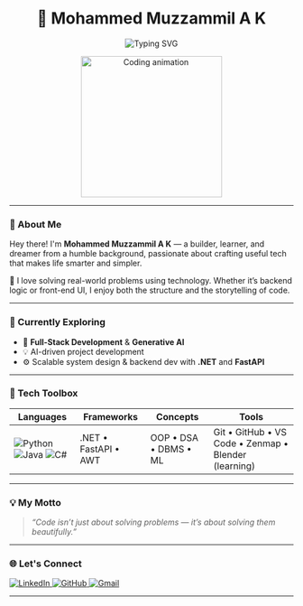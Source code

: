 <h1 align="center">🚀 Mohammed Muzzammil A K</h1>

<p align="center">
  <img src="https://readme-typing-svg.herokuapp.com?font=Fira+Code&size=22&pause=1000&color=00F3FF&center=true&vCenter=true&width=440&lines=Generative-AI+Enthusiast;Full-Stack+Explorer;Problem+Solver" alt="Typing SVG" />
</p>

<p align="center">
  <img src="https://media.giphy.com/media/qgQUggAC3Pfv687qPC/giphy.gif" width="250" alt="Coding animation"/>
</p>

---

### 👋 About Me

Hey there! I'm **Mohammed Muzzammil A K** — a builder, learner, and dreamer from a humble background, passionate about crafting useful tech that makes life smarter and simpler.

🧠 I love solving real-world problems using technology. Whether it’s backend logic or front-end UI, I enjoy both the structure and the storytelling of code.

---

### 🔭 Currently Exploring

- 🤖 **Full-Stack Development** & **Generative AI**  
- 💡 AI-driven project development  
- ⚙️ Scalable system design & backend dev with **.NET** and **FastAPI**

---

### 🧰 Tech Toolbox

| Languages | Frameworks | Concepts | Tools |
| --------- | ---------- | -------- | ----- |
| ![Python](https://img.shields.io/badge/-Python-05122A?style=flat&logo=python) ![Java](https://img.shields.io/badge/-Java-05122A?style=flat&logo=java) ![C#](https://img.shields.io/badge/-CSharp-05122A?style=flat&logo=c-sharp) | .NET • FastAPI • AWT | OOP • DSA • DBMS • ML | Git • GitHub • VS Code • Zenmap • Blender (learning) |

---

### 💡 My Motto

> *“Code isn’t just about solving problems — it’s about solving them beautifully.”*

---

### 🌐 Let's Connect

<p align="left">
  <a href="https://www.linkedin.com/in/mohammed-muzzammil-a-k-356a36318" target="_blank">
    <img src="https://img.shields.io/badge/LinkedIn-blue?style=flat&logo=linkedin" alt="LinkedIn">
  </a>
  <a href="https://github.com/Muzzammil777" target="_blank">
    <img src="https://img.shields.io/badge/GitHub-black?style=flat&logo=github" alt="GitHub">
  </a>
  <a href="mailto:mohammedmuzzammil.offic@gmail.com">
    <img src="https://img.shields.io/badge/Gmail-red?style=flat&logo=gmail" alt="Gmail">
  </a>
</p>

---

<!---
Muzzammil777/Muzzammil777 is a ✨ special ✨ repository because its `README.md` (this file) appears on your GitHub profile.
--->
